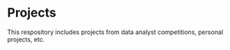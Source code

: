 # Projects

This respository includes projects from data analyst competitions, personal projects, etc.
